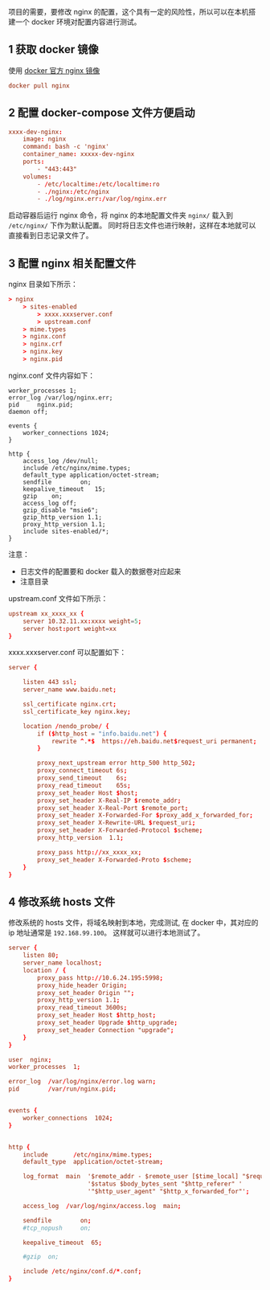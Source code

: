 
项目的需要，要修改 nginx 的配置，这个具有一定的风险性，所以可以在本机搭建一个 docker 环境对配置内容进行测试。

## 1 获取 docker 镜像

使用 [docker 官方 nginx 镜像](https://hub.docker.com/_/nginx/)

```conf
docker pull nginx
```

## 2 配置 docker-compose 文件方便启动

```conf
xxxx-dev-nginx:
    image: nginx
    command: bash -c 'nginx'
    container_name: xxxxx-dev-nginx
    ports:
        - "443:443"
    volumes:
        - /etc/localtime:/etc/localtime:ro
        - ./nginx:/etc/nginx
        - ./log/nginx.err:/var/log/nginx.err
```

启动容器后运行 nginx 命令，将 nginx 的本地配置文件夹 `nginx/` 载入到 `/etc/nginx/` 下作为默认配置。
同时将日志文件也进行映射，这样在本地就可以直接看到日志记录文件了。

## 3 配置 nginx 相关配置文件

nginx 目录如下所示：

```conf
> nginx
    > sites-enabled
        > xxxx.xxxserver.conf
        > upstream.conf
    > mime.types
    > nginx.conf
    > nginx.crf
    > nginx.key
    > nginx.pid
```

nginx.conf 文件内容如下：

```
worker_processes 1;
error_log /var/log/nginx.err;
pid     nginx.pid;
daemon off;

events {
    worker_connections 1024;
}

http {
    access_log /dev/null;
    include /etc/nginx/mime.types;
    default_type application/octet-stream;
    sendfile        on;
    keepalive_timeout   15;
    gzip    on;
    access_log off;
    gzip_disable "msie6";
    gzip_http_version 1.1;
    proxy_http_version 1.1;
    include sites-enabled/*;
}
```

注意：

+ 日志文件的配置要和 docker 载入的数据卷对应起来
+ 注意目录

upstream.conf 文件如下所示：

```conf
upstream xx_xxxx_xx {
    server 10.32.11.xx:xxxx weight=5;
    server host:port weight=xx
}
```

xxxx.xxxserver.conf 可以配置如下：

```conf
server {

    listen 443 ssl;
    server_name www.baidu.net;

    ssl_certificate nginx.crt;
    ssl_certificate_key nginx.key;

    location /nendo_probe/ {
        if ($http_host = "info.baidu.net") {
            rewrite ^.*$  https://eh.baidu.net$request_uri permanent;
        }

        proxy_next_upstream error http_500 http_502;
        proxy_connect_timeout 6s;
        proxy_send_timeout    6s;
        proxy_read_timeout    65s;
        proxy_set_header Host $host;
        proxy_set_header X-Real-IP $remote_addr;
        proxy_set_header X-Real-Port $remote_port;
        proxy_set_header X-Forwarded-For $proxy_add_x_forwarded_for;
        proxy_set_header X-Rewrite-URL $request_uri;
        proxy_set_header X-Forwarded-Protocol $scheme;
        proxy_http_version  1.1;

        proxy_pass http://xx_xxxx_xx;
        proxy_set_header X-Forwarded-Proto $scheme;
    }
}
```

## 4 修改系统 hosts 文件

修改系统的 hosts 文件，将域名映射到本地，完成测试, 在 docker 中，其对应的 ip 地址通常是 `192.168.99.100`。
这样就可以进行本地测试了。

```conf
server {
    listen 80;
    server_name localhost;
    location / {
        proxy_pass http://10.6.24.195:5998;
        proxy_hide_header Origin;
        proxy_set_header Origin "";
        proxy_http_version 1.1;
        proxy_read_timeout 3600s;
        proxy_set_header Host $http_host;
        proxy_set_header Upgrade $http_upgrade;
        proxy_set_header Connection "upgrade";
    }
}
```

```conf
user  nginx;
worker_processes  1;

error_log  /var/log/nginx/error.log warn;
pid        /var/run/nginx.pid;


events {
    worker_connections  1024;
}


http {
    include       /etc/nginx/mime.types;
    default_type  application/octet-stream;

    log_format  main  '$remote_addr - $remote_user [$time_local] "$request" '
                      '$status $body_bytes_sent "$http_referer" '
                      '"$http_user_agent" "$http_x_forwarded_for"';

    access_log  /var/log/nginx/access.log  main;

    sendfile        on;
    #tcp_nopush     on;

    keepalive_timeout  65;

    #gzip  on;

    include /etc/nginx/conf.d/*.conf;
}
```
